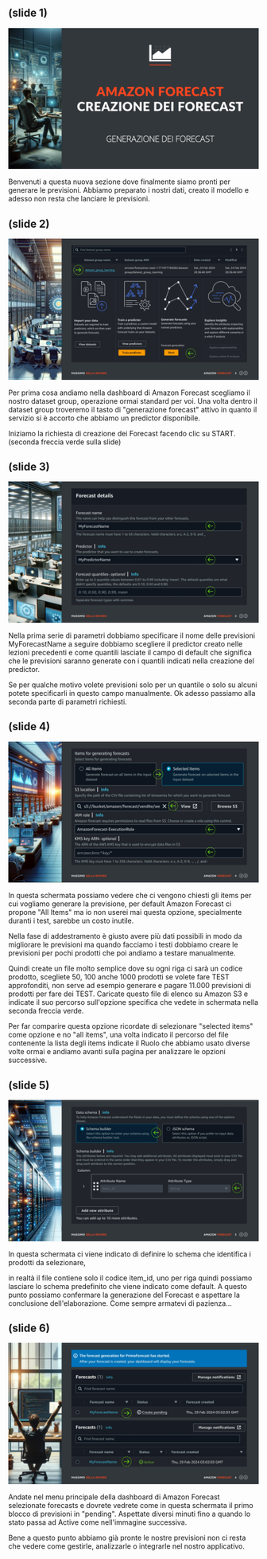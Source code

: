 ## (slide 1)

![slide](../images/it-amazon-forecast-05-01-001.jpg)

Benvenuti a questa nuova sezione dove finalmente siamo pronti per generare le previsioni. Abbiamo preparato i nostri dati, creato il modello e adesso non resta che lanciare le previsioni.

## (slide 2)

![slide](../images/it-amazon-forecast-05-01-002.jpg)

Per prima cosa andiamo nella dashboard di Amazon Forecast scegliamo il nostro dataset group, operazione ormai standard per voi. Una volta dentro il dataset group troveremo il tasto di "generazione forecast" attivo in quanto il servizio si è accorto che abbiamo un predictor disponibile.

Iniziamo la richiesta di creazione dei Forecast facendo clic su START. (seconda freccia verde sulla slide)

## (slide 3)

![slide](../images/it-amazon-forecast-05-01-003.jpg)

Nella prima serie di parametri dobbiamo specificare il nome delle previsioni MyForecastName a seguire dobbiamo scegliere il predictor creato nelle lezioni precedenti e come quantili lasciate il campo di default che significa che le previsioni saranno generate con i quantili indicati nella creazione del predictor.

Se per qualche motivo volete previsioni solo per un quantile o solo su alcuni potete specificarli in questo campo manualmente. Ok adesso passiamo alla seconda parte di parametri richiesti.

## (slide 4)

![slide](../images/it-amazon-forecast-05-01-004.jpg)

In questa schermata possiamo vedere che ci vengono chiesti gli items per cui vogliamo generare la previsione, per default Amazon Forecast ci propone "All Items" ma io non userei mai questa opzione, specialmente duranti i test, sarebbe un costo inutile.

Nella fase di addestramento è giusto avere più dati possibili in modo da migliorare le previsioni ma quando facciamo i testi dobbiamo creare le previsioni per pochi prodotti che poi andiamo a testare manualmente.

Quindi create un file molto semplice dove su ogni riga ci sarà un codice prodotto, scegliete 50, 100 anche 1000 prodotti se volete fare TEST approfonditi, non serve ad esempio generare e pagare 11.000 previsioni di prodotti per fare dei TEST. Caricate questo file di elenco su Amazon S3 e indicate il suo percorso sull'opzione specifica che vedete in schermata nella seconda freccia verde.

Per far comparire questa opzione ricordate di selezionare "selected items" come opzione e no "all items", una volta indicato il percorso del file contenente la lista degli items indicate il Ruolo che abbiamo usato diverse volte ormai e andiamo avanti sulla pagina per analizzare le opzioni successive. 

## (slide 5)

![slide](../images/it-amazon-forecast-05-01-005.jpg)

In questa schermata ci viene indicato di definire lo schema che identifica i prodotti da selezionare, 

in realtà il file contiene solo il codice item_id, uno per riga quindi possiamo lasciare lo schema predefinito che viene indicato come default. A questo punto possiamo confermare la generazione del Forecast e aspettare la conclusione dell'elaborazione. Come sempre armatevi di pazienza...

## (slide 6)

![slide](../images/it-amazon-forecast-05-01-006.jpg)

Andate nel menu principale della dashboard di Amazon Forecast selezionate forecasts e dovrete vedrete come in questa schermata il primo blocco di previsioni in "pending". Aspettate diversi minuti fino a quando lo stato passa ad Active come nell'immagine successiva.

Bene a questo punto abbiamo già pronte le nostre previsioni non ci resta che vedere come gestirle, analizzarle o integrarle nel nostro applicativo.